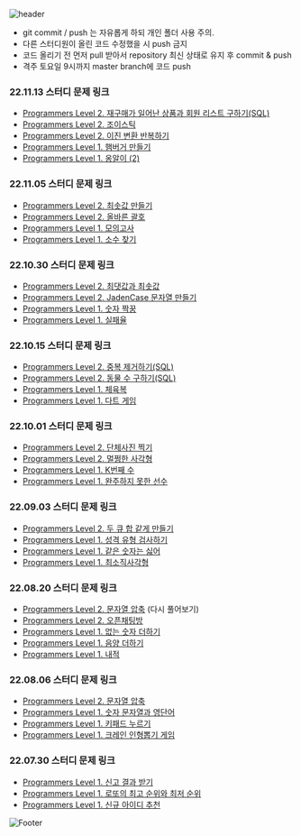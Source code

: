 ![header](https://capsule-render.vercel.app/api?type=rect&color=black&height=150&section=header&text=Algorithm%20Study%20Repository&fontColor=FFFFFF&fontSize=40)

- git commit / push 는 자유롭게 하되 개인 폴더 사용 주의.
- 다른 스터디원이 올린 코드 수정했을 시 push 금지
- 코드 올리기 전 먼저 pull 받아서 repository 최신 상태로 유지 후 commit & push
- 격주 토요일 9시까지 master branch에 코드 push

### 22.11.13 스터디 문제 링크
- [Programmers Level 2. 재구매가 일어난 상품과 회원 리스트 구하기(SQL)](https://school.programmers.co.kr/learn/courses/30/lessons/131536)
- [Programmers Level 2. 조이스틱](https://school.programmers.co.kr/learn/courses/30/lessons/42860)
- [Programmers Level 2. 이진 변환 반복하기](https://school.programmers.co.kr/learn/courses/30/lessons/70129)
- [Programmers Level 1. 햄버거 만들기](https://school.programmers.co.kr/learn/courses/30/lessons/133502)
- [Programmers Level 1. 옹알이 (2)](https://school.programmers.co.kr/learn/courses/30/lessons/133499)

### 22.11.05 스터디 문제 링크
- [Programmers Level 2. 최솟값 만들기](https://school.programmers.co.kr/learn/courses/30/lessons/12941)
- [Programmers Level 2. 올바른 괄호](https://school.programmers.co.kr/learn/courses/30/lessons/12909)
- [Programmers Level 1. 모의고사](https://school.programmers.co.kr/learn/courses/30/lessons/42840)
- [Programmers Level 1. 소수 찾기](https://school.programmers.co.kr/learn/courses/30/lessons/12921)

### 22.10.30 스터디 문제 링크
- [Programmers Level 2. 최댓값과 최솟값](https://school.programmers.co.kr/learn/courses/30/lessons/12939)
- [Programmers Level 2. JadenCase 문자열 만들기](https://school.programmers.co.kr/learn/courses/30/lessons/12951)
- [Programmers Level 1. 숫자 짝꿍](https://school.programmers.co.kr/learn/courses/30/lessons/131128)
- [Programmers Level 1. 실패율](https://school.programmers.co.kr/learn/courses/30/lessons/42889)

### 22.10.15 스터디 문제 링크
- [Programmers Level 2. 중복 제거하기(SQL)](https://school.programmers.co.kr/learn/courses/30/lessons/59408)
- [Programmers Level 2. 동물 수 구하기(SQL)](https://school.programmers.co.kr/learn/courses/30/lessons/59406)
- [Programmers Level 1. 체육복](https://school.programmers.co.kr/learn/courses/30/lessons/42862)
- [Programmers Level 1. 다트 게임](https://school.programmers.co.kr/learn/courses/30/lessons/17682)

### 22.10.01 스터디 문제 링크
- [Programmers Level 2. 단체사진 찍기](https://school.programmers.co.kr/learn/courses/30/lessons/1835)
- [Programmers Level 2. 멀쩡한 사각형](https://school.programmers.co.kr/learn/courses/30/lessons/62048)
- [Programmers Level 1. K번째 수](https://school.programmers.co.kr/learn/courses/30/lessons/42748)
- [Programmers Level 1. 완주하지 못한 선수](https://school.programmers.co.kr/learn/courses/30/lessons/42576)

### 22.09.03 스터디 문제 링크
- [Programmers Level 2. 두 큐 합 같게 만들기](https://school.programmers.co.kr/learn/courses/30/lessons/118667)
- [Programmers Level 1. 성격 유형 검사하기](https://school.programmers.co.kr/learn/courses/30/lessons/118666)
- [Programmers Level 1. 같은 숫자는 싫어](https://school.programmers.co.kr/learn/courses/30/lessons/12906)
- [Programmers Level 1. 최소직사각형](https://school.programmers.co.kr/learn/courses/30/lessons/86491)

### 22.08.20 스터디 문제 링크
- [Programmers Level 2. 문자열 압축](https://school.programmers.co.kr/learn/courses/30/lessons/60057) (다시 풀어보기)
- [Programmers Level 2. 오픈채팅방](https://school.programmers.co.kr/learn/courses/30/lessons/42888)
- [Programmers Level 1. 없는 숫자 더하기](https://school.programmers.co.kr/learn/courses/30/lessons/86051)
- [Programmers Level 1. 음양 더하기](https://school.programmers.co.kr/learn/courses/30/lessons/76501)
- [Programmers Level 1. 내적](https://school.programmers.co.kr/learn/courses/30/lessons/70128)

### 22.08.06 스터디 문제 링크
- [Programmers Level 2. 문자열 압축](https://school.programmers.co.kr/learn/courses/30/lessons/60057)
- [Programmers Level 1. 숫자 문자열과 영단어](https://school.programmers.co.kr/learn/courses/30/lessons/81301)
- [Programmers Level 1. 키패드 누르기](https://school.programmers.co.kr/learn/courses/30/lessons/67256)
- [Programmers Level 1. 크레인 인형뽑기 게임](https://school.programmers.co.kr/learn/courses/30/lessons/64061)

### 22.07.30 스터디 문제 링크
- [Programmers Level 1. 신고 결과 받기](https://school.programmers.co.kr/learn/courses/30/lessons/92334)
- [Programmers Level 1. 로또의 최고 순위와 최저 순위](https://school.programmers.co.kr/learn/courses/30/lessons/77484)
- [Programmers Level 1. 신규 아이디 추천](https://school.programmers.co.kr/learn/courses/30/lessons/72410)

![Footer](https://capsule-render.vercel.app/api?type=waving&color=black&height=200&section=footer)





